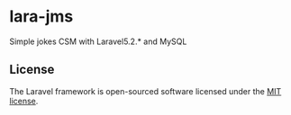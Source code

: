 # lara-jms
Simple jokes CSM with Laravel5.2.* and MySQL

## License

The Laravel framework is open-sourced software licensed under the [MIT license](http://opensource.org/licenses/MIT).
